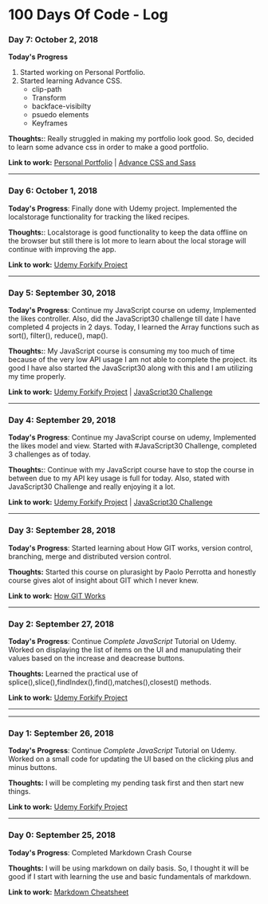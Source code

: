 # 100 Days Of Code - Log

### Day 7: October 2, 2018

**Today's Progress**
1. Started working on Personal Portfolio.
1. Started learning Advance CSS.
    * clip-path
    * Transform
    * backface-visibilty
    * psuedo elements
    * Keyframes

**Thoughts:**: Really struggled in making my portfolio look good. So, decided to learn some advance css in order to make a good portfolio.

**Link to work:** [Personal Portfolio](https://github.com/mrdua/PersonalPortfolio) |
[Advance CSS and Sass](https://github.com/mrdua/Advance-CSS-and-Sass)

---

### Day 6: October 1, 2018

**Today's Progress**: Finally done with Udemy project. Implemented the localstorage functionality for tracking the liked recipes.

**Thoughts:**: Localstorage is good functionality to keep the data offline on the browser but still there is lot more to learn about the local storage will continue with improving the app.

**Link to work:** [Udemy Forkify Project](https://github.com/mrdua/WebDevelopmentPractice/tree/master/forkify)

---

### Day 5: September 30, 2018

**Today's Progress**: Continue my JavaScript course on udemy, Implemented the likes controller. Also, did the JavaScript30 challenge till date I have completed 4 projects in 2 days. Today, I learned the Array functions such as sort(), filter(), reduce(), map().

**Thoughts:**: My JavaScript course is consuming my too much of time because of the very low API usage I am not able to complete the project. its good I have also started the JavaScript30 along with this and I am utilizing my time properly.

**Link to work:** [Udemy Forkify Project](https://github.com/mrdua/WebDevelopmentPractice/tree/master/forkify)
 | [JavaScript30 Challenge](https://github.com/mrdua/JavaScript30)

---

### Day 4: September 29, 2018

**Today's Progress**: Continue my JavaScript course on udemy, Implemented the likes model and view. Started with #JavaScript30 Challenge, completed 3 challenges as of today.

**Thoughts:**: Continue with my JavaScript course have to stop the course in between due to my API key usage is full for today. Also, stated with JavaScript30 Challenge and really enjoying it a lot.

**Link to work:** [Udemy Forkify Project](https://github.com/mrdua/WebDevelopmentPractice/tree/master/forkify)
 | [JavaScript30 Challenge](https://github.com/mrdua/JavaScript30)

---

### Day 3: September 28, 2018

**Today's Progress**: Started learning about How GIT works, version control, branching, merge and distributed version control.

**Thoughts:** Started this course on plurasight by Paolo Perrotta and honestly course gives alot of insight about GIT which I never knew.

**Link to work:** [How GIT Works](https://app.pluralsight.com/library/courses/how-git-works/table-of-contents)

---

### Day 2: September 27, 2018

**Today's Progress**: Continue *Complete JavaScript* Tutorial on Udemy. Worked on displaying the list of items on the UI and manupulating their values based on the increase and deacrease buttons.

**Thoughts:** Learned the practical use of splice(),slice(),findIndex(),find(),matches(),closest() methods.

**Link to work:** [Udemy Forkify Project](https://github.com/mrdua/WebDevelopmentPractice/tree/master/forkify)

---
---
### Day 1: September 26, 2018

**Today's Progress**: Continue *Complete JavaScript* Tutorial on Udemy. Worked on a small code for updating the UI based on the clicking plus and minus buttons.

**Thoughts:** I will be completing my pending task first and then start new things.

**Link to work:** [Udemy Forkify Project](https://github.com/mrdua/WebDevelopmentPractice/tree/master/forkify)

---

### Day 0: September 25, 2018

**Today's Progress**: Completed Markdown Crash Course

**Thoughts:** I will be using markdown on daily basis. So, I thought it will be good if I start with learning the use and basic fundamentals of markdown.

**Link to work:** [Markdown Cheatsheet](https://github.com/mrdua/WebDevelopmentPractice/tree/master/markdown)





